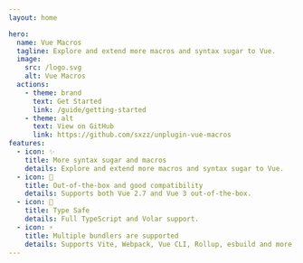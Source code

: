 ```yaml
---
layout: home

hero:
  name: Vue Macros
  tagline: Explore and extend more macros and syntax sugar to Vue.
  image:
    src: /logo.svg
    alt: Vue Macros
  actions:
    - theme: brand
      text: Get Started
      link: /guide/getting-started
    - theme: alt
      text: View on GitHub
      link: https://github.com/sxzz/unplugin-vue-macros
features:
  - icon: ✨
    title: More syntax sugar and macros
    details: Explore and extend more macros and syntax sugar to Vue.
  - icon: 💚
    title: Out-of-the-box and good compatibility
    details: Supports both Vue 2.7 and Vue 3 out-of-the-box.
  - icon: 🦾
    title: Type Safe
    details: Full TypeScript and Volar support.
  - icon: ⚡️
    title: Multiple bundlers are supported
    details: Supports Vite, Webpack, Vue CLI, Rollup, esbuild and more, powered by unplugin.
---
```

